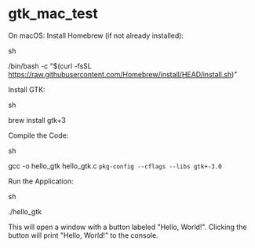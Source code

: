 # gtk_mac_test

On macOS:
Install Homebrew (if not already installed):

sh

/bin/bash -c "$(curl -fsSL https://raw.githubusercontent.com/Homebrew/install/HEAD/install.sh)"


Install GTK:

sh

brew install gtk+3


Compile the Code:

sh

gcc -o hello_gtk hello_gtk.c `pkg-config --cflags --libs gtk+-3.0`


Run the Application:

sh

./hello_gtk


This will open a window with a button labeled "Hello, World!". Clicking the button will print "Hello, World!" to the console.

